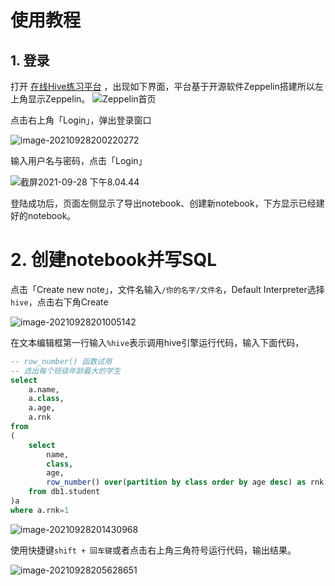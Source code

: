 # 使用教程


## 1. 登录

打开 [在线Hive练习平台](http://47.101.216.186:7089) ，出现如下界面，平台基于开源软件Zeppelin搭建所以左上角显示Zeppelin。
![Zeppelin首页](https://tva1.sinaimg.cn/large/008i3skNly1guwn1vpq2aj61hc0u0dk702.jpg)

点击右上角「Login」，弹出登录窗口

![image-20210928200220272](https://tva1.sinaimg.cn/large/008i3skNly1guwn1zz84zj61hc0u078k02.jpg)

输入用户名与密码，点击「Login」

![截屏2021-09-28 下午8.04.44](https://tva1.sinaimg.cn/large/008i3skNly1guwn249zzmj61eo0p342u02.jpg)

登陆成功后，页面左侧显示了导出notebook、创建新notebook，下方显示已经建好的notebook。

# 2. 创建notebook并写SQL
点击「Create new note」，文件名输入`/你的名字/文件名`，Default Interpreter选择`hive`，点击右下角Create

![image-20210928201005142](https://tva1.sinaimg.cn/large/008i3skNly1guwn27i4r6j60zy0m4dh602.jpg)

在文本编辑框第一行输入`%hive`表示调用hive引擎运行代码，输入下面代码，

```sql
-- row_number() 函数试用
-- 选出每个班级年龄最大的学生
select
    a.name,
    a.class,
    a.age,
    a.rnk
from
(
    select
        name,
        class,
        age,
        row_number() over(partition by class order by age desc) as rnk
    from db1.student
)a 
where a.rnk=1
```



![image-20210928201430968](https://tva1.sinaimg.cn/large/008i3skNly1guwn2b359tj61hc0u0q7t02.jpg)

使用快捷键`shift + 回车键`或者点击右上角三角符号运行代码，输出结果。

![image-20210928205628651](https://tva1.sinaimg.cn/large/008i3skNly1guwn2cz3dgj61hc0u0tdz02.jpg)

